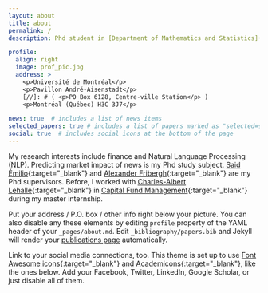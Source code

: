 ```yaml
---
layout: about
title: about
permalink: /
description: Phd student in [Department of Mathematics and Statistics](https://dms.umontreal.ca/en/our-department/contact-us){:target="\_blank"}, Université de Montréal. 

profile:
  align: right
  image: prof_pic.jpg
  address: >
    <p>Université de Montréal</p>
    <p>Pavillon André-Aisenstadt</p>
    [//]: # ( <p>PO Box 6128, Centre-ville Station</p> )
    <p>Montréal (Québec) H3C 3J7</p>

news: true  # includes a list of news items
selected_papers: true # includes a list of papers marked as "selected={true}"
social: true  # includes social icons at the bottom of the page
---
```


My research interests include finance and Natural Language Processing (NLP). Predicting market impact of news is my Phd study subject.
[Said Émilio](https://dms.umontreal.ca/fr/repertoire-departement/professeurs/portrait/saide){:target="\_blank"} and [Alexander Fribergh](https://dms.umontreal.ca/en/departmental-directory/professors/portrait/fribergh){:target="\_blank"} are my Phd supervisors. Before, I worked with [Charles-Albert Lehalle](https://lehalle.net/){:target="\_blank"} in [Capital Fund Management](https://www.cfm.fr/){:target="\_blank"} during my master internship.


Put your address / P.O. box / other info right below your picture. You can also disable any these elements by editing `profile` property of the YAML header of your `_pages/about.md`. Edit `_bibliography/papers.bib` and Jekyll will render your [publications page](/al-folio/publications/) automatically.

Link to your social media connections, too. This theme is set up to use [Font Awesome icons](http://fortawesome.github.io/Font-Awesome/){:target="\_blank"} and [Academicons](https://jpswalsh.github.io/academicons/){:target="\_blank"}, like the ones below. Add your Facebook, Twitter, LinkedIn, Google Scholar, or just disable all of them.
